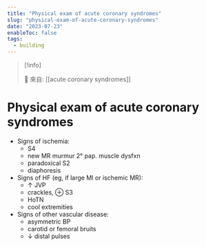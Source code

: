 ```yaml
---
title: "Physical exam of acute coronary syndromes"
slug: "physical-exam-of-acute-coronary-syndromes"
date: "2023-07-23"
enableToc: false
tags:
  - building
---
```


> [!info]
>
> 🌱 來自: [[acute coronary syndromes]]

# Physical exam of acute coronary syndromes

- Signs of ischemia:
  - S4
  - new MR murmur 2° pap. muscle dysfxn
  - paradoxical S2
  - diaphoresis
- Signs of HF (eg, if large MI or ischemic MR):
  - ↑ JVP
  - crackles, ⊕ S3
  - HoTN
  - cool extremities
- Signs of other vascular disease:
  - asymmetric BP
  - carotid or femoral bruits
  - ↓ distal pulses
